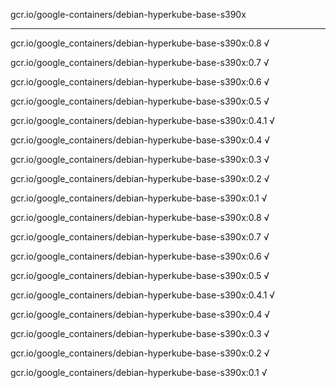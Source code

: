 gcr.io/google-containers/debian-hyperkube-base-s390x 

----
gcr.io/google_containers/debian-hyperkube-base-s390x:0.8 √

gcr.io/google_containers/debian-hyperkube-base-s390x:0.7 √

gcr.io/google_containers/debian-hyperkube-base-s390x:0.6 √

gcr.io/google_containers/debian-hyperkube-base-s390x:0.5 √

gcr.io/google_containers/debian-hyperkube-base-s390x:0.4.1 √

gcr.io/google_containers/debian-hyperkube-base-s390x:0.4 √

gcr.io/google_containers/debian-hyperkube-base-s390x:0.3 √

gcr.io/google_containers/debian-hyperkube-base-s390x:0.2 √

gcr.io/google_containers/debian-hyperkube-base-s390x:0.1 √

gcr.io/google_containers/debian-hyperkube-base-s390x:0.8 √

gcr.io/google_containers/debian-hyperkube-base-s390x:0.7 √

gcr.io/google_containers/debian-hyperkube-base-s390x:0.6 √

gcr.io/google_containers/debian-hyperkube-base-s390x:0.5 √

gcr.io/google_containers/debian-hyperkube-base-s390x:0.4.1 √

gcr.io/google_containers/debian-hyperkube-base-s390x:0.4 √

gcr.io/google_containers/debian-hyperkube-base-s390x:0.3 √

gcr.io/google_containers/debian-hyperkube-base-s390x:0.2 √

gcr.io/google_containers/debian-hyperkube-base-s390x:0.1 √

